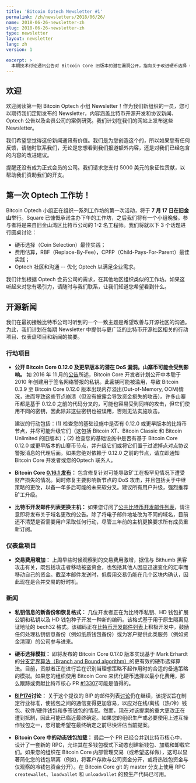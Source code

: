 ```yaml
---
title: 'Bitcoin Optech Newsletter #1'
permalink: /zh/newsletters/2018/06/26/
name: 2018-06-26-newsletter-zh
slug: 2018-06-26-newsletter-zh
type: newsletter
layout: newsletter
lang: zh
version: 1

excerpt: >
  本期技术讨论通讯公告对 Bitcoin Core 旧版本的潜在漏洞公开，指向关于改进硬币选择（Coin Selection）的 PR，并讨论 Bitcoin Core 多钱包模式下的动态钱包加载和卸载。
---
```


## 欢迎

欢迎阅读第一期 Bitcoin Optech 小组 Newsletter！作为我们新组织的一员，您可以期待我们定期发布的 Newsletter，内容涵盖比特币开源开发和协议新闻、Optech 公告以及会员公司的案例研究。我们计划在我们的网站上发布这些 Newsletter。

我们希望您觉得这份新闻通讯有价值。我们是为您创造这个的，所以如果您有任何反馈，请随时联系我们，无论是您想看到我们报道额外内容，还是对我们已经包含的内容的改进建议。

提醒还没有成为正式会员的公司。我们请求您支付 5000 美元的象征性贡献，以帮助我们资助我们的开支。

## 第一次 Optech 工作坊！

Bitcoin Optech 小组正在组织一系列工作坊的第一次活动，将于 **7 月 17 日在旧金山**举行。Square 已慷慨承诺主办下午的工作坊，之后我们将有一个小组晚餐。参与者将是来自旧金山湾区比特币公司的 1-2 名工程师。我们将就以下 3 个话题进行圆桌讨论：

- 硬币选择（Coin Selection）最佳实践；
- 费用估算，RBF（Replace-By-Fee），CPFP（Child-Pays-For-Parent）最佳实践；
- Optech 社区和沟通 -- 优化 Optech 以满足企业需求。

我们计划根据 Optech 会员公司的需求，在其他地区组织类似的工作坊。如果这听起来对您有吸引力，请随时与我们联系，让我们知道您希望看到什么。

## 开源新闻

我们在最初接触比特币公司时听到的一个一致主题是希望改善与开源社区的沟通。为此，我们计划在每期 Newsletter 中提供与更广泛的比特币开源社区相关的行动项目、仪表盘项目和新闻的摘要。

### 行动项目

- **<!--pending-dos-vulnerability-disclosure-for-bitcoin-core-0.12.0-and-earlier-->公开 Bitcoin Core 0.12.0 及更早版本的潜在 DoS 漏洞。山寨币可能会受到影响。** 如 2016 年 11 月的[公告][alert announcement]所述，Bitcoin Core 开发者计划公开中本聪于 2010 年创建用于签名网络警报的私钥。此密钥可能被滥用，导致 Bitcoin 0.3.9 至 Bitcoin Core 0.12.0 版本出现内存溢出(Out-of-Memory, OOM)情况，进而导致这些节点崩溃（但没有披露会导致资金损失的攻击）。许多山寨币都是基于 0.12.0 之前的代码分叉的，可能也容易受到同样的攻击，但它们使用不同的密钥，因此除非这些密钥也被误用，否则无法实施攻击。

  建议的行动包括：(1) 检查您的基础设施中是否有 0.12.0 或更早版本的比特币节点，并尽可能升级它们（这包括 Bitcoin XT、Bitcoin Classic 和 Bitcoin Unlimited 的旧版本）；(2) 检查您的基础设施中是否有基于 Bitcoin Core 0.12.0 或更早版本的山寨币节点，并升级它们或将它们置于过滤掉点对点协议警报消息的代理后面。如果您绝对依赖于 0.12.0 之前的节点，请立即通知 Bitcoin Core 开发者或您的Optech 联系人。

[alert announcement]: https://bitcoin.org/en/alert/2016-11-01-alert-retirement

- **Bitcoin Core [0.16.1 发布][]：** 包含修复针对可能导致矿工在极罕见情况下遭受财产损失的情况。同时修复主要影响新节点的 DoS 攻击，并且包括关于中继策略的更改，以备一年多后可能的未来软分叉。建议所有用户升级，强烈推荐矿工升级。

[0.16.1 发布]: https://bitcoincore.org/en/2018/06/15/release-0.16.1/

- **<!--bitcoin-dev-mailing-list-changing-hosts-->比特币开发邮件列表更换主机：** 如果您订阅了[公共比特币开发邮件列表][mailing list]，请注意即将发布关于域名更改的公告。除了将电子邮件地址改为不同的域名，目前还不清楚是否需要用户采取任何行动，尽管三年前的主机更换要求所有成员重新订阅。

[mailing list]: https://lists.linuxfoundation.org/pipermail/bitcoin-dev/

### 仪表盘项目

- **<!--transaction-fee-increase-->交易费用增加：** 上周早些时候观察到的交易费用激增，据信与 Bithumb 黑客攻击有关，既包括攻击者移动被盗资金，也包括其他人因应迅速变化的汇率而移动自己的资金。截至本邮件发送时，低费用交易仍能在几个区块内确认，因此现在是合并交易的好时机。

### 新闻

- **<!--new-backup-and-recovery-format-for-private-key-material-->私钥信息的新备份和恢复格式：** 几位开发者正在为比特币私钥、HD 钱包扩展公钥和私钥以及 HD 钱包种子开发一种新的编码。该格式基于用于原生隔离见证地址的 bech32 格式。该编码正在[比特币开发邮件列表][bech32x]上积极开发中，鼓励任何处理私钥信息备份（例如纸质钱包备份）或为客户提供此类服务（例如资金清理）的公司参与进来。

[bech32x]: https://lists.linuxfoundation.org/pipermail/bitcoin-dev/2018-June/016065.html

- **<!--coin-selection-simulations-->硬币选择模拟：** 即将发布的 Bitcoin Core 0.17.0 版本实现基于 Mark Erhardt 的[分支定界算法（Branch and Bound algorithm）][branch and bound paper]的更有效的硬币选择算法。目前，贡献者正在进行旨在识别当理想策略不起作用时的合适的备选策略的模拟。如果您的组织使用 Bitcoin Core 来优化硬币选择以最小化费用，那么跟踪或贡献比特币核心 PR [#13307][pr 13307]可能是值得的。

[branch and bound paper]: http://murch.one/wp-content/uploads/2016/11/erhardt2016coinselection.pdf
[pr 13307]: https://github.com/bitcoin/bitcoin/pull/13307


- **[BIP174][]讨论：** 关于这个提议的 BIP 的邮件列表[讨论][BIP174 discussion]仍在继续，该提议旨在制定行业标准，使钱包之间的通信变得更加容易，以应对在线/离线（热/冷）钱包、软件/硬件钱包和多签钱包的情况。然而，现在对该提案的重大更改正在遭到抵制，因此可能已临近最终确定。如果您的组织生产或必要使用上述互操作钱包之一，您可能希望在最终确定之前尽快评估当前提案。

[BIP174]: https://github.com/bitcoin/bips/blob/master/bip-0174.mediawiki
[BIP174 discussion]: https://lists.linuxfoundation.org/pipermail/bitcoin-dev/2018-June/016121.html


- **<!--dynamic-wallet-loading-in-bitcoin-core-->Bitcoin Core 中的动态钱包加载：** 最后一个 PR 已经合并到比特币核心中，设计了一套新的 RPC，允许其在多钱包模式下动态创建新钱包、加载和卸载它们。如果您的组织在 Bitcoin Core 内部管理交易（或希望这样做），这可以显著简化您的钱包隔离（例如，将客户存款与公司资金分开，或将热钱包资金与仅观察的冷钱包资金分开）。在 Bitcoin Core git 的 master 分支上使用 RPC `createwallet`、`loadwallet` 和 `unloadwallet` 的预生产代码已可用。